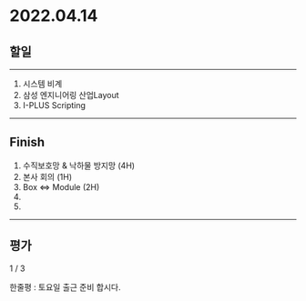 # 2022.04.14

## 할일

------

1. 시스템 비계
2. 삼성 엔지니어링 산업Layout
3. I-PLUS Scripting






------

## Finish

1. 수직보호망 & 낙하물 방지망 (4H)
2. 본사 회의 (1H)
3. Box <=> Module (2H)
4. 
5. 


------

## 평가

  1 / 3

한줄평 : 토요일 출근 준비 합시다.